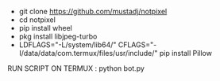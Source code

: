 - git clone https://github.com/mustadj/notpixel
- cd notpixel
- pip install wheel
- pkg install libjpeg-turbo
- LDFLAGS="-L/system/lib64/" CFLAGS="-I/data/data/com.termux/files/usr/include/" pip install Pillow

RUN SCRIPT ON TERMUX : python bot.py

